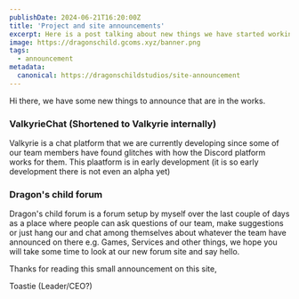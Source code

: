 ```yaml
---
publishDate: 2024-06-21T16:20:00Z
title: 'Project and site announcements'
excerpt: Here is a post talking about new things we have started working on as well as a new site.
image: https://dragonschild.gcoms.xyz/banner.png
tags:
  - announcement
metadata:
  canonical: https://dragonschildstudios/site-announcement
---
```


Hi there, we have some new things to announce that are in the works.

### ValkyrieChat (Shortened to Valkyrie internally)

Valkyrie is a chat platform that we are currently developing since some of our team members have found glitches with how the Discord platform works for them. This plaatform is in early development (it is so early development there is not even an alpha yet)

### Dragon's child forum

Dragon's child forum is a forum setup by myself over the last couple of days as a place where people can ask questions of our team, make suggestions or just hang our and chat among themselves about whatever the team have announced on there e.g. Games, Services and other things, we hope you will take some time to look at our new forum site and say hello.

Thanks for reading this small announcement on this site,

Toastie (Leader/CEO?)
